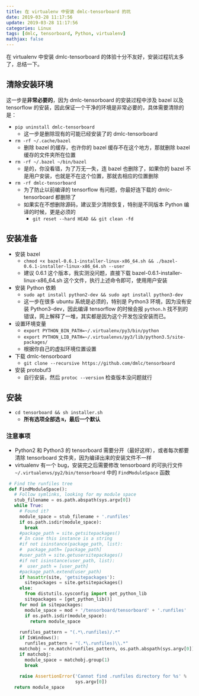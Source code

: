 ```yaml
---
title: 在 virtualenv 中安装 dmlc-tensorboard 的坑
date: 2019-03-28 11:17:56
update: 2019-03-28 11:17:56
categories: Linux
tags: [dmlc, tensorboard, Python, virtualenv]
mathjax: false
---
```


在 virtualenv 中安装 dmlc-tensorboard 的体验十分不友好，安装过程坑太多了，总结一下。

<!-- more -->

## 清除安装环境

这一步是**非常必要的**，因为 dmlc-tensorboard 的安装过程中涉及 bazel 以及 tensorflow 的安装，因此保证一个干净的环境是非常必要的，具体需要清除的是：

* `pip uninstall dmlc-tensorboard`
    * 这一步是删除现有的可能已经安装了的 dmlc-tensorboard
* `rm -rf ~/.cache/bazel`
    * 删除 bazel 的缓存，也许你的 bazel 缓存不在这个地方，那就删除 bazel 缓存的文件夹所在位置
* `rm -rf ~/.bazel ~/bin/bazel`
    * 是的，你没看错，为了万无一失，连 bazel 也删除了，如果你的 bazel 不是用户安装，也就是不在这个位置，那就去相应的位置删除
* `rm -rf dmlc-tensorboard`
    * 为了防止以前编译的 tensorflow 有问题，你最好连下载的 dmlc-tensorboard 都删除了
    * 如果实在不想删除源码，建议至少清除恢复，特别是不同版本 Python 编译的时候，更是必须的
        * `git reset --hard HEAD && git clean -fd`

## 安装准备

* 安装 bazel
    * `chmod +x bazel-0.6.1-installer-linux-x86_64.sh && ./bazel-0.6.1-installer-linux-x86_64.sh --user`
    * 建议 0.6.1 这个版本，我实测没问题，直接下载 bazel-0.6.1-installer-linux-x86_64.sh 这个文件，执行上述命令即可，使用用户安装
* 安装 Python 依赖
    * `sudo apt install python2-dev && sudo apt install python3-dev`
    * 这一步在很多 ubuntu 系统是必须的，特别是 Python3 环境，因为没有安装 Python3-dev，因此编译 tensorflow 的时候会报 `python.h` 找不到的错误，网上解释了一堆，其实都是因为这个开发包没安装而已。
* 设置环境变量
    * `export PYTHON_BIN_PATH=~/.virtualenv/py3/bin/python`
    * `export PYTHON_LIB_PATH=~/.virtualenvs/py3/lib/python3.5/site-packages/`
    * 根据你自己的虚拟环境位置设置
* 下载 dmlc-tensorboard
    * `git clone --recursive https://github.com/dmlc/tensorboard`
* 安装 protobuf3
    * 自行安装，然后 `protoc --version` 检查版本没问题就行

## 安装

* `cd tensorboard && sh installer.sh`
    * **所有选项全部选 `N`，最后一个默认**

### 注意事项

* Python2 和 Python3 的 tensorboard 需要分开（最好这样），或者每次都要清除 tensorboard 文件夹，因为编译出来的安装文件不一样
* virtualenv 有一个 bug，安装完之后需要修改 tensorboard 的可执行文件 `~/.virtualenvs/py2/bin/tensorboard` 中的 `FindModuleSpace` 函数

```Python
 # Find the runfiles tree
 def FindModuleSpace():
   # Follow symlinks, looking for my module space
   stub_filename = os.path.abspath(sys.argv[0])
   while True:
     # Found it?
     module_space = stub_filename + '.runfiles'
     if os.path.isdir(module_space):
       break
     #package_path = site.getsitepackages()
     # In case this instance is a string
     #if not isinstance(package_path, list):
     #  package_path= [package_path]
     #user_path = site.getusersitepackages()
     #if not isinstance(user_path, list):
     #  user_path = [user_path]
     #package_path.extend(user_path)
     if hasattr(site, 'getsitepackages'):
       sitepackages = site.getsitepackages()
     else:
       from distutils.sysconfig import get_python_lib
       sitepackages = [get_python_lib()]
     for mod in sitepackages:
       module_space = mod + '/tensorboard/tensorboard' + '.runfiles'
       if os.path.isdir(module_space):
         return module_space
 
     runfiles_pattern = "(.*\.runfiles)/.*"
     if IsWindows():
       runfiles_pattern = "(.*\.runfiles)\\.*"
     matchobj = re.match(runfiles_pattern, os.path.abspath(sys.argv[0]))
     if matchobj:
       module_space = matchobj.group(1)
       break
 
     raise AssertionError('Cannot find .runfiles directory for %s' %
                          sys.argv[0])
   return module_space
```